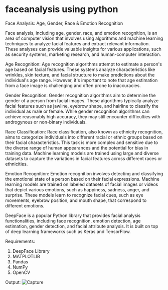 # faceanalysis using python 
Face Analysis: Age, Gender, Race &amp; Emotion Recognition

Face analysis, including age, gender, race, and emotion recognition, is an area of computer vision that involves using algorithms and machine learning techniques to analyze facial features and extract relevant information. These analyses can provide valuable insights for various applications, such as security systems, marketing research, and human-computer interaction.

Age Recognition:
Age recognition algorithms attempt to estimate a person's age based on facial features. These systems analyze characteristics like wrinkles, skin texture, and facial structure to make predictions about the individual's age range. However, it's important to note that age estimation from a face image is challenging and often prone to inaccuracies.

Gender Recognition:
Gender recognition algorithms aim to determine the gender of a person from facial images. These algorithms typically analyze facial features such as jawline, eyebrow shape, and hairline to classify the individual as male or female. While gender recognition algorithms can achieve reasonably high accuracy, they may still encounter difficulties with androgynous or non-binary individuals.

Race Classification: Race classification, also known as ethnicity recognition, aims to categorize individuals into different racial or ethnic groups based on their facial characteristics. This task is more complex and sensitive due to the diverse range of human appearances and the potential for bias in training data. Machine learning models are trained using large and diverse datasets to capture the variations in facial features across different races or ethnicities.

Emotion Recognition: Emotion recognition involves detecting and classifying the emotional state of a person based on their facial expressions. Machine learning models are trained on labeled datasets of facial images or videos that depict various emotions, such as happiness, sadness, anger, and surprise. These models learn to recognize facial cues, such as eye movements, eyebrow position, and mouth shape, that correspond to different emotions.

DeepFace is a popular Python library that provides facial analysis functionalities, including face recognition, emotion detection, age estimation, gender detection, and facial attribute analysis. It is built on top of deep learning frameworks such as Keras and TensorFlow.

Requirements:
1) DeepFace Library
2) MATPLOTLIB
3) Pandas
4) NumPy
5) OpenCV

Output:
![Capture](https://github.com/harryongit/faceanalysis/assets/74458044/198ef907-0e0d-4d12-9aa9-a1cf36817fe4)
